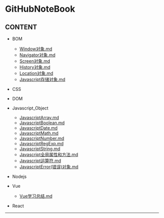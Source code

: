 # GitHubNoteBook

## CONTENT

- BOM
  - [Window对象.md](./BOM/Window对象.md)
  - [Navigator对象.md](./BOM/Navigator对象.md)
  - [Screen对象.md](./BOM/Screen对象.md)
  - [History对象.md](./BOM/History对象.md)
  - [Location对象.md](./BOM/Location对象.md)
  - [Javascript存储对象.md](./BOM/Javascript存储对象.md)

- CSS

- DOM

- Javascript_Object
  - [JavascriptArray.md](./Javascript_Object/JavascriptArray.md)
  - [JavascriptBoolean.md](./Javascript_Object/JavascriptBoolean.md)
  - [JavascriptDate.md](./Javascript_Object/JavascriptDate.md)
  - [JavascriptMath.md](./Javascript_Object/JavascriptMath.md)
  - [JavascriptNumber.md](./Javascript_Object/JavascriptNumber.md)
  - [JavascriptRegExp.md](./Javascript_Object/JavascriptRegExp.md)
  - [JavascriptString.md](./Javascript_Object/JavascriptString.md)
  - [Javascript全局属性和方法.md](./Javascript_Object/Javascript全局属性和方法.md)
  - [Javascript运算符.md](./Javascript_Object/Javascript运算符.md)
  - [JavascriptError(错误)对象.md](./Javascript_Object/JavascriptError(错误)对象.md)

- Nodejs

- Vue
  - [Vue学习总结.md](./Vue/Vue学习总结.md)

- React


***